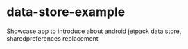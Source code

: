 # data-store-example
Showcase app to introduce about android jetpack data store, sharedpreferences replacement
